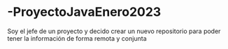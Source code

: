 # -ProyectoJavaEnero2023
Soy el jefe de un proyecto y decido crear un nuevo repositorio para poder tener la información de forma remota y conjunta
